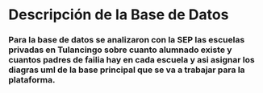 # Descripción de la Base de Datos

### Para la base de datos se analizaron con la SEP las escuelas privadas en Tulancingo sobre cuanto alumnado existe y cuantos padres de failia hay en cada escuela y asi asignar los diagras uml de la base principal que se va a trabajar para la plataforma.
